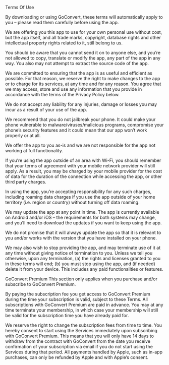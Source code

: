 Terms Of Use

By downloading or using GoConvert, these terms will automatically apply to you – please read them carefully before using the app.

We are offering you this app to use for your own personal use without cost, but the app itself, and all trade marks, copyright, database rights and other intellectual property rights related to it, still belong to us.

You should be aware that you cannot send it on to anyone else, and you’re not allowed to copy, translate or modify the app, any part of the app in any way. You also may not attempt to extract the source code of the app.

We are committed to ensuring that the app is as useful and efficient as possible. For that reason, we reserve the right to make changes to the app or to charge for its services, at any time and for any reason. You agree that we may access, store and use any information that you provide in accordance with the terms of the Privacy Policy below.

We do not accept any liability for any injuries, damage or losses you may incur as a result of your use of the app.

We recommend that you do not jailbreak your phone. It could make your phone vulnerable to malware/viruses/malicious programs, compromise your phone’s security features and it could mean that our app won’t work properly or at all.

We offer the app to you as-is and we are not responsible for the app not working at full functionality.

If you’re using the app outside of an area with Wi-Fi, you should remember that your terms of agreement with your mobile network provider will still apply. As a result, you may be charged by your mobile provider for the cost of data for the duration of the connection while accessing the app, or other third party charges.

In using the app, you’re accepting responsibility for any such charges, including roaming data charges if you use the app outside of your home territory (i.e. region or country) without turning off data roaming.

We may update the app at any point in time. The app is currently available on Android and/or iOS – the requirements for both systems may change, and you’ll need to download the updates if you want to keep using the app.

We do not promise that it will always update the app so that it is relevant to you and/or works with the version that you have installed on your phone.

We may also wish to stop providing the app, and may terminate use of it at any time without giving notice of termination to you. Unless we tell you otherwise, upon any termination, (a) the rights and licenses granted to you in these terms will end; (b) you must stop using the app, and (if needed) delete it from your device. This includes any paid functionalities or features.

GoConvert Premium
This section only applies when you purchase and/or subscribe to GoConvert Premium.

By paying the subscription fee you get access to GoConvert Premium during the time your subscription is valid, subject to these Terms. All subscriptions with GoConvert Premium are paid in advance. You may at any time terminate your membership, in which case your membership will still be valid for the subscription time you have already paid for.

We reserve the right to change the subscription fees from time to time. You hereby consent to start using the Services immediately upon subscribing with GoConvert Premium. This means that you will only have 14 days to withdraw from the contract with GoConvert from the date you receive confirmation of your subscription via email if you do not start using the Services during that period. All payments handled by Apple, such as in-app purchases, can only be refunded by Apple and with Apple’s consent.
